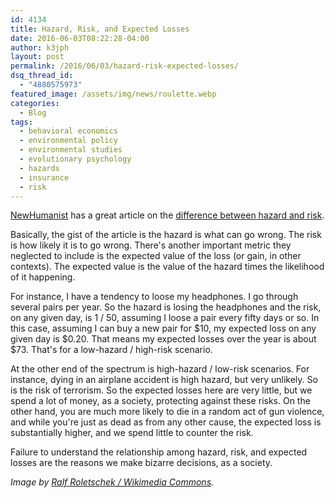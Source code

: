```yaml
---
id: 4134
title: Hazard, Risk, and Expected Losses
date: 2016-06-03T08:22:28-04:00
author: k3jph
layout: post
permalink: /2016/06/03/hazard-risk-expected-losses/
dsq_thread_id:
  - "4880575973"
featured_image: /assets/img/news/roulette.webp
categories:
  - Blog
tags:
  - behavioral economics
  - environmental policy
  - environmental studies
  - evolutionary psychology
  - hazards
  - insurance
  - risk
---
```

[NewHumanist](https://newhumanist.org.uk) has a great article on the [difference between hazard and risk](https://newhumanist.org.uk/articles/5046/does-everything-cause-cancer).

Basically, the gist of the article is the hazard is what can go wrong.  The risk is how likely it is to go wrong.  There's another important metric they neglected to include is the expected value of the loss (or gain, in other contexts).  The expected value is the value of the hazard times the likelihood of it happening.  

For instance, I have a tendency to loose my headphones.  I go through several pairs per year.  So the hazard is losing the headphones and the risk, on any given day, is 1 / 50, assuming I loose a pair every fifty days or so.    In this case, assuming I can buy a new pair for $10, my expected loss on any given day is $0.20.  That means my expected losses over the year is about $73.  That's for a low-hazard / high-risk scenario.

At the other end of the spectrum is high-hazard / low-risk scenarios.  For instance, dying in an airplane accident is high hazard, but very unlikely.  So is the risk of terrorism.  So the expected losses here are very little, but we spend a lot of money, as a society, protecting against these risks.  On the other hand, you are much more likely to die in a random act of gun violence, and while you're just as dead as from any other cause, the expected loss is substantially higher, and we spend little to counter the risk.

Failure to understand the relationship among hazard, risk, and expected losses are the reasons we make bizarre decisions, as a society.

_Image by [Ralf Roletschek / Wikimedia Commons](https://commons.wikimedia.org/wiki/File:13-02-27-spielbank-wiesbaden-by-RalfR-093.webp)._
